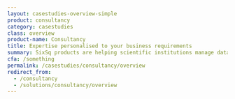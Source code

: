 ```yaml
---
layout: casestudies-overview-simple
product: consultancy
category: casestudies
class: overview
product-name: Consultancy
title: Expertise personalised to your business requirements
summary: SixSq products are helping scientific institutions manage data in the cloud and at the edge.
cfa: /something
permalink: /casestudies/consultancy/overview
redirect_from:
  - /consultancy
  - /solutions/consultancy/overview
---
```

